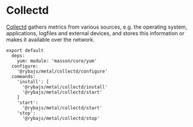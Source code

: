 
# Collectd

[Collectd]() gathers metrics from various sources, e.g. the operating system, applications,
 logfiles and external devices, and stores this information or makes it available
 over the network.
 
    export default
      deps:
        yum: module: 'masson/core/yum'
      configure:
        '@rybajs/metal/collectd/configure'
      commands:
        'install': [
          '@rybajs/metal/collectd/install'
          '@rybajs/metal/collectd/start'
        ]
        'start':
          '@rybajs/metal/collectd/start'
        'stop':
          '@rybajs/metal/collectd/stop'
